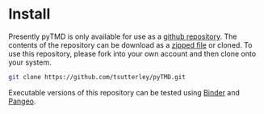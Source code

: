 Install
=======

Presently pyTMD is only available for use as a [github repository](https://github.com/tsutterley/pyTMD).
The contents of the repository can be download as a [zipped file](https://github.com/tsutterley/pyTMD/archive/master.zip)  or cloned.
To use this repository, please fork into your own account and then clone onto your system.  
```bash
git clone https://github.com/tsutterley/pyTMD.git
```

Executable versions of this repository can be tested using [Binder](https://mybinder.org/v2/gh/tsutterley/pyTMD/master) and [Pangeo](https://binder.pangeo.io/v2/gh/tsutterley/pyTMD/master).
